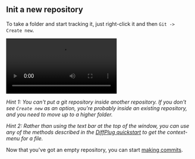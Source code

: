 ## Init a new repository

To take a folder and start tracking it, just right-click it and then `Git -> Create new`.

![git init video](init.mp4)

*Hint 1: You can't put a git repository inside another repository.  If you don't see `Create new` as an option, you're probably inside an existing repository, and you need to move up to a higher folder.*

*Hint 2: Rather than using the text bar at the top of the window, you can use any of the methods described in the [DiffPlug quickstart](https://docs.diffplug.com/2.0.2/getting-started/quickstart/) to get the context-menu for a file.*

Now that you've got an empty repository, you can start [making commits](../commit/commit.md).
